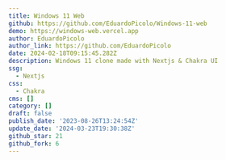 ```yaml
---
title: Windows 11 Web
github: https://github.com/EduardoPicolo/Windows-11-web
demo: https://windows-web.vercel.app
author: EduardoPicolo
author_link: https://github.com/EduardoPicolo
date: 2024-02-18T09:15:45.282Z
description: Windows 11 clone made with Nextjs & Chakra UI
ssg:
  - Nextjs
css:
  - Chakra
cms: []
category: []
draft: false
publish_date: '2023-08-26T13:24:54Z'
update_date: '2024-03-23T19:30:38Z'
github_star: 21
github_fork: 6
---
```

